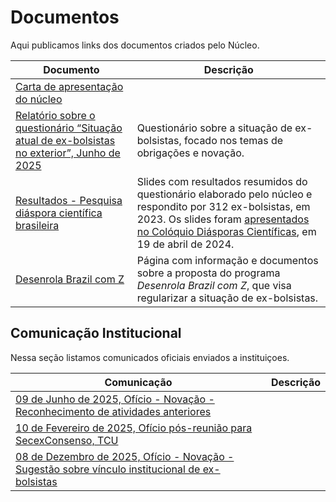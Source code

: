 # Documentos

Aqui publicamos links dos documentos criados pelo Núcleo.

| Documento                                                                                    | Descrição                                                                                                                                                                                                   |
| -------------------------------------------------------------------------------------------- | ----------------------------------------------------------------------------------------------------------------------------------------------------------------------------------------------------------- |
| [Carta de apresentação do núcleo]                                                            |                                                                                                                                                                                                             |
| [Relatório sobre o questionário “Situação atual de ex-bolsistas no exterior”, Junho de 2025] | Questionário sobre a situação de ex-bolsistas, focado nos temas de obrigações e novação.                                                                                                                    |
| [Resultados - Pesquisa diáspora científica brasileira]                                       | Slides com resultados resumidos do questionário elaborado pelo núcleo e respondito por 312 ex-bolsistas, em 2023. Os slides foram [apresentados no Colóquio Diásporas Científicas], em 19 de abril de 2024. |
| [Desenrola Brazil com Z](desenrola-brazil.md)                                                | Página com informação e documentos sobre a proposta do programa _Desenrola Brazil com Z_, que visa regularizar a situação de ex-bolsistas.                                                                  |

[Carta de apresentação do núcleo]: https://drive.google.com/file/d/1ymDB9tuC3Fi47dw057pMLkaaThQ7U3tG/view
[Relatório sobre o questionário “Situação atual de ex-bolsistas no exterior”, Junho de 2025]: https://drive.google.com/file/d/1085fSQYUgxOyVLSKeL7fAYxIHe-YKWcL/view
[Resultados - Pesquisa diáspora científica brasileira]: https://docs.google.com/presentation/d/1YXvr72-dw7yfw4MhixeojPxoOyvx_how
[apresentados no Colóquio Diásporas Científicas]: https://www.youtube.com/live/lVn7A71D1jw?si=vxOadccNiRKt21mB&t=1558

## Comunicação Institucional

Nessa seção listamos comunicados oficiais enviados a instituiçoes.

| Comunicação                                                                                       | Descrição |
| ------------------------------------------------------------------------------------------------- | --------- |
| [09 de Junho de 2025,  Ofício - Novação - Reconhecimento de atividades anteriores][2025-06-09]    |           |
| [10 de Fevereiro de 2025, Ofício pós-reunião para SecexConsenso, TCU]                             |           |
| [08 de Dezembro de 2025, Ofício - Novação - Sugestão sobre vínculo institucional de ex-bolsistas] |           |

<!-- O link normal não estava funcionado, por isso tive que usar esse formato -->
[2025-06-09]: https://drive.google.com/file/d/1zt2f65HtPl8NoqEyjVFzmzfDa2C8Svxh/view
[10 de Fevereiro de 2025, Ofício pós-reunião para SecexConsenso, TCU]: https://drive.google.com/file/d/1qlbA8JJZ6j7SCQG7N7IXKfbYaXwiOkhO/view
[08 de Dezembro de 2025, Ofício - Novação - Sugestão sobre vínculo institucional de ex-bolsistas]: https://drive.google.com/file/d/1c6bmVwKMMl2ct_7S_t6lL-GwWB2XQaHp/view

